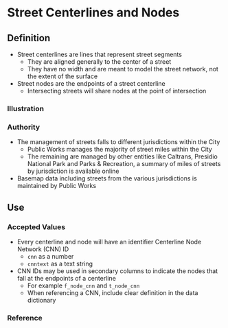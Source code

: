 # Street Centerlines and Nodes

## Definition
* Street centerlines are lines that represent street segments
  * They are aligned generally to the center of a street
  * They have no width and are meant to model the street network, not the extent of the surface
* Street nodes are the endpoints of a street centerline
  * Intersecting streets will share nodes at the point of intersection
  
### Illustration


### Authority

* The management of streets falls to different jurisdictions within the City
  * Public Works manages the majority of street miles within the City 
  * The remaining are managed by other entities like Caltrans, Presidio National Park and Parks & Recreation, a summary of miles of streets by jurisdiction is available online
* Basemap data including streets from the various jurisdictions is maintained by Public Works

## Use

### Accepted Values
* Every centerline and node will have an identifier Centerline Node Network (CNN) ID 
  * `cnn` as a number
  * `cnntext` as a text string
* CNN IDs may be used in secondary columns to indicate the nodes that fall at the endpoints of a centerline
  * For example `f_node_cnn` and `t_node_cnn`
  * When referencing a CNN, include clear definition in the data dictionary

### Reference


